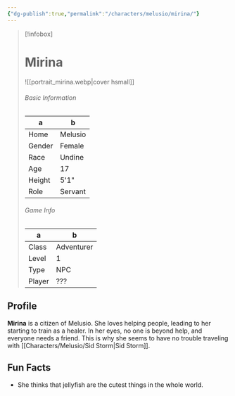 ```yaml
---
{"dg-publish":true,"permalink":"/characters/melusio/mirina/"}
---
```



> [!infobox]
> # Mirina
> ![[portrait_mirina.webp\|cover hsmall]]
> ###### Basic Information
> a | b  |
> ---|---|
> Home | Melusio |
> Gender | Female |
> Race | Undine |
> Age | 17 |
> Height | 5'1" |
> Role | Servant |
> ###### Game Info
> a | b  |
> ---|---|
> Class | Adventurer |
> Level | 1 |
> Type | NPC |
> Player | ??? |

## Profile
**Mirina**  is a citizen of Melusio. She loves helping people, leading to her starting to train as a healer. In her eyes, no one is beyond help, and everyone needs a friend. This is why she seems to have no trouble traveling with [[Characters/Melusio/Sid Storm\|Sid Storm]].

## Fun Facts
- She thinks that jellyfish are the cutest things in the whole world.
